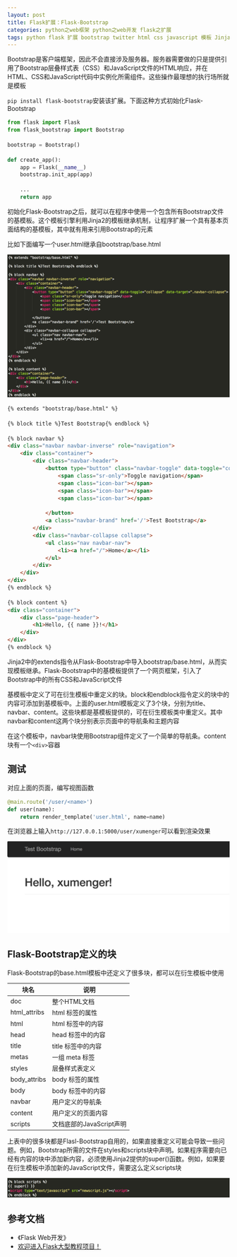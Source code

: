 ```yaml
---
layout: post
title: Flask扩展：Flask-Bootstrap
categories: python之web框架 python之web开发 flask之扩展 
tags: python flask 扩展 bootstrap twitter html css javascript 模板 Jinja2 继承 
---
```


Bootstrap是客户端框架，因此不会直接涉及服务器。服务器需要做的只是提供引用了Bootstrap层叠样式表（CSS）和JavaScript文件的HTML响应，并在HTML、CSS和JavaScript代码中实例化所需组件。这些操作最理想的执行场所就是模板

`pip install flask-bootstrap`安装该扩展。下面这种方式初始化Flask-Bootstrap

```python
from flask import Flask
from flask_bootstrap import Bootstrap

bootstrap = Bootstrap()

def create_app():
    app = Flask(__name__)
    bootstrap.init_app(app)

    ...
    return app
```

初始化Flask-Bootstrap之后，就可以在程序中使用一个包含所有Bootstrap文件的基模板。这个模板引擎利用Jinja2的模板继承机制，让程序扩展一个具有基本页面结构的基模板，其中就有用来引用Bootstrap的元素

比如下面编写一个user.html继承自bootstrap/base.html

![image](../media/image/2018-03-18/01-01.png)

```html
{% extends "bootstrap/base.html" %}

{% block title %}Test Bootstrap{% endblock %}

{% block navbar %}
<div class="navbar navbar-inverse" role="navigation">
    <div class="container">
        <div class="navbar-header">
            <button type="button" class="navbar-toggle" data-toggle="collapse" data-target=".navbar-collapse">
                <span class="sr-only">Toggle navigation</span>
                <span class="icon-bar"></span>
                <span class="icon-bar"></span>
                <span class="icon-bar"></span>

            </button>
            <a class="navbar-brand" href='/'>Test Bootstrap</a>
        </div>
        <div class="navbar-collapse collapse">
            <ul class="nav navbar-nav">
                <li><a href="/">Home</a></li>
            </ul>
        </div>
    </div>
</div>
{% endblock %}

{% block content %}
<div class="container">
    <div class="page-header">
        <h1>Hello, {{ name }}!</h1>
    </div>
</div>
{% endblock %}
```

Jinja2中的extends指令从Flask-Bootstrap中导入bootstrap/base.html，从而实现模板继承。Flask-Bootstrap中的基模板提供了一个网页框架，引入了Bootstrap中的所有CSS和JavaScript文件

基模板中定义了可在衍生模板中重定义的块。block和endblock指令定义的块中的内容可添加到基模板中。上面的user.html模板定义了3个块，分别为title、navbar、content。这些块都是基模板提供的，可在衍生模板类中重定义。其中navbar和content这两个块分别表示页面中的导航条和主题内容

在这个模板中，navbar块使用Bootstrap组件定义了一个简单的导航条。content块有一个`<div>`容器

## 测试

对应上面的页面，编写视图函数

```python
@main.route('/user/<name>')
def user(name):
    return render_template('user.html', name=name)
```

在浏览器上输入`http://127.0.0.1:5000/user/xumenger`可以看到渲染效果

![image](../media/image/2018-03-18/01-02.png)

## Flask-Bootstrap定义的块

Flask-Bootstrap的base.html模板中还定义了很多块，都可以在衍生模板中使用

块名            | 说明
---------------|------------------
doc            | 整个HTML文档
html\_attribs  | html 标签的属性
html           | html 标签中的内容
head           | head 标签中的内容
title          | title 标签中的内容
metas          | 一组 meta 标签
styles         | 层叠样式表定义
body\_attribs  | body 标签的属性
body           | body 标签中的内容
navbar         | 用户定义的导航条
content        | 用户定义的页面内容
scripts        | 文档底部的JavaScript声明

上表中的很多块都是Flasl-Bootstrap自用的，如果直接重定义可能会导致一些问题。例如，Bootstrap所需的文件在styles和scripts块中声明。如果程序需要向已经有内容的块中添加新内容，必须使用Jinja2提供的super()函数。例如，如果要在衍生模板中添加新的JavaScript文件，需要这么定义scripts块

![image](../media/image/2018-03-18/01-03.png)

## 参考文档

* 《Flask Web开发》
* [欢迎进入Flask大型教程项目！](http://www.pythondoc.com/flask-mega-tutorial/index.html)
